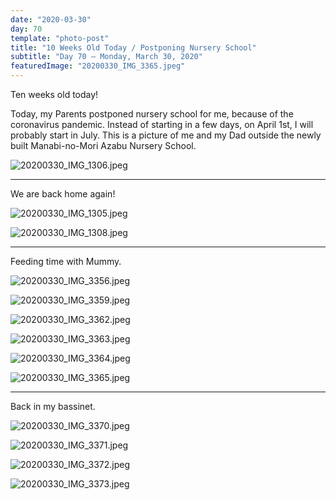 ```yaml
---
date: "2020-03-30"
day: 70
template: "photo-post"
title: "10 Weeks Old Today / Postponing Nursery School"
subtitle: "Day 70 – Monday, March 30, 2020"
featuredImage: "20200330_IMG_3365.jpeg"
---
```


Ten weeks old today!

Today, my Parents postponed nursery school for me, because of the coronavirus pandemic. Instead of starting in a few days, on April 1st, I will probably start in July. This is a picture of me and my Dad outside the newly built Manabi-no-Mori Azabu Nursery School.

![20200330_IMG_1306.jpeg](20200330_IMG_1306.jpeg)

<hr />

We are back home again!

![20200330_IMG_1305.jpeg](20200330_IMG_1305.jpeg)

![20200330_IMG_1308.jpeg](20200330_IMG_1308.jpeg)

<hr />

Feeding time with Mummy.

![20200330_IMG_3356.jpeg](20200330_IMG_3356.jpeg)

![20200330_IMG_3359.jpeg](20200330_IMG_3359.jpeg)

![20200330_IMG_3362.jpeg](20200330_IMG_3362.jpeg)

![20200330_IMG_3363.jpeg](20200330_IMG_3363.jpeg)

![20200330_IMG_3364.jpeg](20200330_IMG_3364.jpeg)

![20200330_IMG_3365.jpeg](20200330_IMG_3365.jpeg)

<hr />

Back in my bassinet.

![20200330_IMG_3370.jpeg](20200330_IMG_3370.jpeg)

![20200330_IMG_3371.jpeg](20200330_IMG_3371.jpeg)

![20200330_IMG_3372.jpeg](20200330_IMG_3372.jpeg)

![20200330_IMG_3373.jpeg](20200330_IMG_3373.jpeg)

